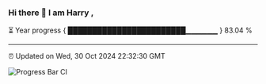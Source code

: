 ### Hi there 👋 I am Harry , 

⏳ Year progress { ████████████████████████▁▁▁▁▁▁ } 83.04 %

---

⏰ Updated on Wed, 30 Oct 2024 22:32:30 GMT

![Progress Bar CI](https://github.com/duykhang68/duykhang68/workflows/Progress%20Bar%20CI/badge.svg)

